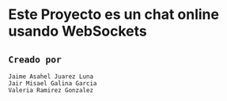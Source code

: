 # Este Proyecto es un chat online usando WebSockets

## `Creado por`

```
Jaime Asahel Juarez Luna
Jair Misael Galina Garcia
Valeria Ramirez Gonzalez
```